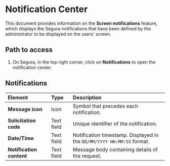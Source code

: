 # Notification Center

This document provides information on the **Screen notifications** feature, which displays the Segura notifications that have been defined by the administrator to be displayed on the users' screen.

## Path to access

1. On Segura, in the top right corner, click on **Notifications** to open the notification center.

## Notifications

| Element | Type | Description |
| :---- | :---- | :---- |
| **Message icon** | Icon | Symbol that precedes each notification. |
| **Solicitation code** | Text field | Unique identifier of the notification. |
| **Date/Time** | Text field | Notification timestamp. Displayed in the `DD/MM/YYYY HH:MM:SS` format. |
| **Notification content** | Text field | Message body containing details of the request. |
